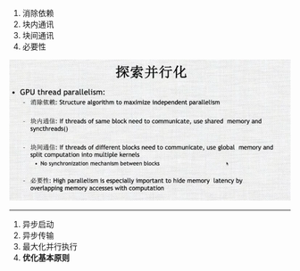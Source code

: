 1. 消除依赖
2. 块内通讯
3. 块间通讯
4. 必要性

![img.png](img.png)



---
1. 异步启动
2. 异步传输
3. 最大化并行执行
4. **优化基本原则** 